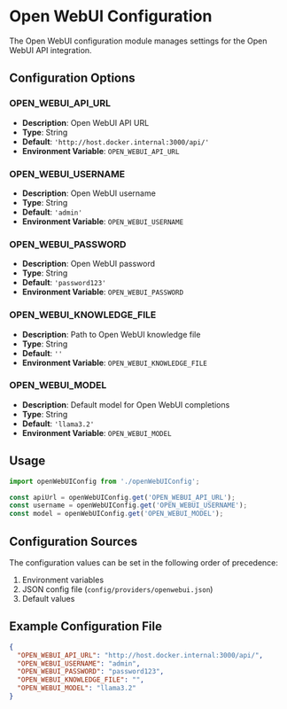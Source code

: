 # Open WebUI Configuration

The Open WebUI configuration module manages settings for the Open WebUI API integration.

## Configuration Options

### OPEN_WEBUI_API_URL
- **Description**: Open WebUI API URL
- **Type**: String
- **Default**: `'http://host.docker.internal:3000/api/'`
- **Environment Variable**: `OPEN_WEBUI_API_URL`

### OPEN_WEBUI_USERNAME
- **Description**: Open WebUI username
- **Type**: String
- **Default**: `'admin'`
- **Environment Variable**: `OPEN_WEBUI_USERNAME`

### OPEN_WEBUI_PASSWORD
- **Description**: Open WebUI password
- **Type**: String
- **Default**: `'password123'`
- **Environment Variable**: `OPEN_WEBUI_PASSWORD`

### OPEN_WEBUI_KNOWLEDGE_FILE
- **Description**: Path to Open WebUI knowledge file
- **Type**: String
- **Default**: `''`
- **Environment Variable**: `OPEN_WEBUI_KNOWLEDGE_FILE`

### OPEN_WEBUI_MODEL
- **Description**: Default model for Open WebUI completions
- **Type**: String
- **Default**: `'llama3.2'`
- **Environment Variable**: `OPEN_WEBUI_MODEL`

## Usage

```typescript
import openWebUIConfig from './openWebUIConfig';

const apiUrl = openWebUIConfig.get('OPEN_WEBUI_API_URL');
const username = openWebUIConfig.get('OPEN_WEBUI_USERNAME');
const model = openWebUIConfig.get('OPEN_WEBUI_MODEL');
```

## Configuration Sources

The configuration values can be set in the following order of precedence:
1. Environment variables
2. JSON config file (`config/providers/openwebui.json`)
3. Default values

## Example Configuration File

```json
{
  "OPEN_WEBUI_API_URL": "http://host.docker.internal:3000/api/",
  "OPEN_WEBUI_USERNAME": "admin",
  "OPEN_WEBUI_PASSWORD": "password123",
  "OPEN_WEBUI_KNOWLEDGE_FILE": "",
  "OPEN_WEBUI_MODEL": "llama3.2"
}